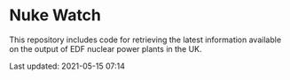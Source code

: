# Nuke Watch

This repository includes code for retrieving the latest information available on the output of EDF nuclear power plants in the UK.

Last updated: 2021-05-15 07:14